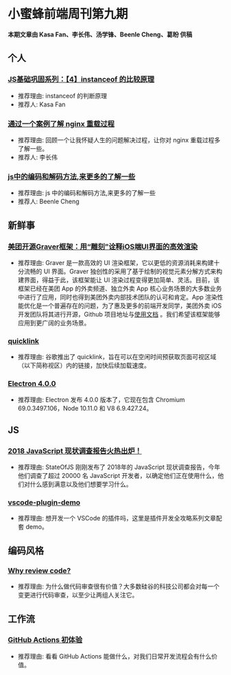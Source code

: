 # 小蜜蜂前端周刊第九期

**本期文章由 Kasa Fan、李长伟、汤学锋、Beenle Cheng、葛盼 供稿**

## 个人

### [JS基础巩固系列：【4】instanceof 的比较原理](https://fansgithub.github.io/2019/01/02/instanceof/)

+ 推荐理由: instanceof 的判断原理
+ 推荐人: Kasa Fan

### [通过一个案例了解 nginx 重载过程](https://lichangwei.github.io/2019/01/05/nginx-reload-failed-without-error/)

+ 推荐理由: 回顾一个让我怀疑人生的问题解决过程，让你对 nginx 重载过程多了解一些。
+ 推荐人: 李长伟

### [js中的编码和解码方法,来更多的了解一些](https://beenle-xiaojie.github.io/2019/01/06/encode-decode/)

+ 推荐理由: js 中的编码和解码方法,来更多的了解一些
+ 推荐人: Beenle Cheng

## 新鲜事

### [美团开源Graver框架：用“雕刻”诠释iOS端UI界面的高效渲染](https://tech.meituan.com/waimai_graver.html)

+ 推荐理由: Graver 是一款高效的 UI 渲染框架，它以更低的资源消耗来构建十分流畅的 UI 界面。Graver 独创性的采用了基于绘制的视觉元素分解方式来构建界面，得益于此，该框架能让 UI 渲染过程变得更加简单、灵活。目前，该框架已经在美团 App 的外卖频道、独立外卖 App 核心业务场景的大多数业务中进行了应用，同时也得到美团外卖内部技术团队的认可和肯定。App 渲染性能优化是一个普遍存在的问题，为了惠及更多的前端开发同学，美团外卖 iOS 开发团队将其进行开源，Github 项目地址与[使用文档](https://github.com/Meituan-Dianping/Graver) 。我们希望该框架能够应用到更广阔的业务场景。

### [quicklink](https://github.com/GoogleChromeLabs/quicklink/tree/master/translations/zh-cn)

+ 推荐理由: 谷歌推出了 quicklink，旨在可以在空闲时间预获取页面可视区域（以下简称视区）内的链接，加快后续加载速度。

### [Electron 4.0.0](https://electronjs.org/blog/electron-4-0)

+ 推荐理由: Electron 发布 4.0.0 版本了，它现在包含 Chromium 69.0.3497.106，Node 10.11.0 和 V8 6.9.427.24。

## JS

### [2018 JavaScript 现状调查报告火热出炉！](https://mp.weixin.qq.com/s/NWdoywa-NPoaZfPTZpYvNg)

+ 推荐理由: StateOfJS 刚刚发布了 2018年的 JavaScript 现状调查报告，今年他们调查了超过 20000 名 JavaScript 开发者，以确定他们正在使用什么，他们对什么感到满意以及他们想要学习什么。

### [vscode-plugin-demo](https://github.com/sxei/vscode-plugin-demo)

+ 推荐理由: 想开发一个 VSCode 的插件吗，这里是插件开发全攻略系列文章配套 demo。

## 编码风格

### [Why review code?](https://sophiebits.com/2018/12/25/why-review-code.html)

+ 推荐理由: 为什么做代码审查很有价值？大多数硅谷的科技公司都会对每一个变更进行代码审查，以至少让两组人关注它。

## 工作流

### [GitHub Actions 初体验](https://mp.weixin.qq.com/s?__biz=Mzg4MzAzMDE5Nw==&mid=2247483692&idx=1&sn=73b776c3c7f41838ad6fa0d35c36b7ca&chksm=cf4ce0f6f83b69e012439ee61a0145ed6a8e890443daed51236dc9e7c3ea4942606041b28a40&scene=0&xtrack=1&subscene=131&ascene=7&devicetype=android-27&vers)

+ 推荐理由: 看看 GitHub Actions 能做什么，对我们日常开发流程会有什么价值。